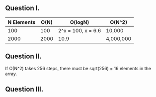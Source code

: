 ## Question I. 

| N Elements | O(N)  |O(logN)| O(N^2) |
| --- | --- | --- | --- |
| 100  | 100 | 2^x = 100, x = 6.6 | 10,000 |
| 2000 | 2000 | 10.9  | 4,000,000 |
	


## Question II. 

If O(N^2) takes 256 steps, there must be sqrt(256) = 16  elements in the array. 

## Question III.

 
